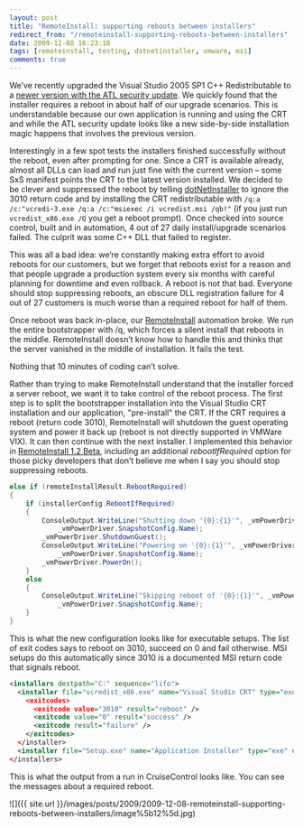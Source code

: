 ```yaml
---
layout: post
title: "RemoteInstall: supporting reboots between installers"
redirect_from: "/remoteinstall-supporting-reboots-between-installers"
date: 2009-12-08 16:23:18
tags: [remoteinstall, testing, dotnetinstaller, vmware, msi]
comments: true
---
```

We’ve recently upgraded the Visual Studio 2005 SP1 C++ Redistributable to a [newer version with the ATL security update](http://www.microsoft.com/downloads/details.aspx?familyid=766A6AF7-EC73-40FF-B072-9112BAB119C2&displaylang=en). We quickly found that the installer requires a reboot in about half of our upgrade scenarios. This is understandable because our own application is running and using the CRT and while the ATL security update looks like a new side-by-side installation magic happens that involves the previous version.

Interestingly in a few spot tests the installers finished successfully without the reboot, even after prompting for one. Since a CRT is available already, almost all DLLs can load and run just fine with the current version – some SxS manifest points the CRT to the latest version installed. We decided to be clever and suppressed the reboot by telling [dotNetInstaller](https://github.com/dblock/dotnetinstaller/) to ignore the 3010 return code and by installing the CRT redistributable with `/q:a /c:"vcredi~3.exe /q:a /c:"msiexec /i vcredist.msi /qb!"` (if you just run `vcredist_x86.exe /Q` you get a reboot prompt). Once checked into source control, built and in automation, 4 out of 27 daily install/upgrade scenarios failed. The culprit was some C++ DLL that failed to register.

This was all a bad idea: we’re constantly making extra effort to avoid reboots for our customers, but we forget that reboots exist for a reason and that people upgrade a production system every six months with careful planning for downtime and even rollback. A reboot is not that bad. Everyone should stop suppressing reboots, an obscure DLL registration failure for 4 out of 27 customers is much worse than a required reboot for half of them.

Once reboot was back in-place, our [RemoteInstall](https://github.com/dblock/remoteinstall) automation broke. We run the entire bootstrapper with /q, which forces a silent install that reboots in the middle. RemoteInstall doesn’t know how to handle this and thinks that the server vanished in the middle of installation. It fails the test.

Nothing that 10 minutes of coding can’t solve.

Rather than trying to make RemoteInstall understand that the installer forced a server reboot, we want it to take control of the reboot process. The first step is to split the bootstrapper installation into the Visual Studio CRT installation and our application, "pre-install" the CRT. If the CRT requires a reboot (return code 3010), RemoteInstall will shutdown the guest operating system and power it back up (reboot is not directly supported in VMWare VIX). It can then continue with the next installer. I implemented this behavior in [RemoteInstall 1.2 Beta](https://github.com/dblock/remoteinstall), including an additional _rebootIfRequired_ option for those picky developers that don’t believe me when I say you should stop suppressing reboots.

```cs
else if (remoteInstallResult.RebootRequired)
{
    if (installerConfig.RebootIfRequired)
    {
        ConsoleOutput.WriteLine("Shutting down '{0}:{1}'", _vmPowerDriver.VmConfig.Name,
            _vmPowerDriver.SnapshotConfig.Name);
        _vmPowerDriver.ShutdownGuest();
        ConsoleOutput.WriteLine("Powering on '{0}:{1}'", _vmPowerDriver.VmConfig.Name,
            _vmPowerDriver.SnapshotConfig.Name);
        _vmPowerDriver.PowerOn();
    }
    else
    {
        ConsoleOutput.WriteLine("Skipping reboot of '{0}:{1}'", _vmPowerDriver.VmConfig.Name,
            _vmPowerDriver.SnapshotConfig.Name);
    }
}
```

This is what the new configuration looks like for executable setups. The list of exit codes says to reboot on 3010, succeed on 0 and fail otherwise. MSI setups do this automatically since 3010 is a documented MSI return code that signals reboot.

```xml
<installers destpath="C:" sequence="lifo">
  <installer file="vcredist_x86.exe" name="Visual Studio CRT" type="exe" uninstall="false" installArgs="/q:a /c:"vcredi~3.exe /q:a /c:""msiexec /i vcredist.msi /qb!"""">
    <exitcodes>
      <exitcode value="3010" result="reboot" />
      <exitcode value="0" result="success" />
      <exitcode result="failure" />
    </exitcodes>
  </installer>
  <installer file="Setup.exe" name="Application Installer" type="exe" uninstall="false" installArgs="/q" />
</installers>
```

This is what the output from a run in CruiseControl looks like. You can see the messages about a required reboot.

![]({{ site.url }}/images/posts/2009/2009-12-08-remoteinstall-supporting-reboots-between-installers/image%5b12%5d.jpg)

